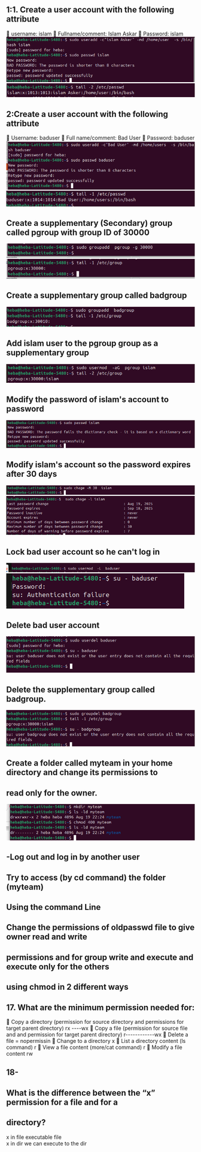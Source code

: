 ## 1:1. Create a user account with the following attribute
 username: islam
 Fullname/comment: Islam Askar
 Password: islam 
 ![img](https://github.com/heba-eldeabes/Red-Hat-Administration-I/blob/main/images/Screenshot%20from%202025-08-19%2021-26-07.png)
 ![img](https://github.com/heba-eldeabes/Red-Hat-Administration-I/blob/main/images/Screenshot%20from%202025-08-19%2021-35-56.png)
 ##  2:Create a user account with the following attribute
 Username: baduser
 Full name/comment: Bad User
 Password: baduser  
![img](https://github.com/heba-eldeabes/Red-Hat-Administration-I/blob/main/images/Screenshot%20from%202025-08-19%2021-32-10.png)
![img](https://github.com/heba-eldeabes/Red-Hat-Administration-I/blob/main/images/Screenshot%20from%202025-08-19%2021-35-20.png)
  
## Create a supplementary (Secondary) group called pgroup with group ID of 30000 
![img](https://github.com/heba-eldeabes/Red-Hat-Administration-I/blob/main/images/Screenshot%20from%202025-08-19%2021-46-20.png)
![img](https://github.com/heba-eldeabes/Red-Hat-Administration-I/blob/main/images/Screenshot%20from%202025-08-19%2021-46-46.png)
 
 ## Create a supplementary group called badgroup
    
 ![img](https://github.com/heba-eldeabes/Red-Hat-Administration-I/blob/main/images/Screenshot%20from%202025-08-19%2021-50-41.png)
 ## Add islam user to the pgroup group as a supplementary group
  ![img](https://github.com/heba-eldeabes/Red-Hat-Administration-I/blob/main/images/Screenshot%20from%202025-08-19%2021-55-25.png)
 
 ## Modify the password of islam's account to password 
 ![img](https://github.com/heba-eldeabes/Red-Hat-Administration-I/blob/main/images/Screenshot%20from%202025-08-19%2021-56-29.png)
 

## Modify islam's account so the password expires after 30 days
![img](https://github.com/heba-eldeabes/Red-Hat-Administration-I/blob/main/images/Screenshot%20from%202025-08-19%2021-58-07.png)
![img](https://github.com/heba-eldeabes/Red-Hat-Administration-I/blob/main/images/Screenshot%20from%202025-08-19%2022-00-24.png)

## Lock bad user account so he can't log in   
![img](https://github.com/heba-eldeabes/Red-Hat-Administration-I/blob/main/images/Screenshot%20from%202025-08-19%2022-11-30.png)
![img](https://github.com/heba-eldeabes/Red-Hat-Administration-I/blob/main/images/Screenshot%20from%202025-08-19%2022-16-04.png)
## Delete bad user account 
![img](https://github.com/heba-eldeabes/Red-Hat-Administration-I/blob/main/images/Screenshot%20from%202025-08-19%2022-17-08.png)
## Delete the supplementary group called badgroup.
 ![img](https://github.com/heba-eldeabes/Red-Hat-Administration-I/blob/main/images/Screenshot%20from%202025-08-19%2022-18-34.png)

 ## Create a folder called myteam in your home directory and change its permissions to
 ## read only for the owner. 
![img](https://github.com/heba-eldeabes/Red-Hat-Administration-I/blob/main/images/Screenshot%20from%202025-08-19%2022-25-17.png)


## -Log out and log in by another user


 ## Try to access (by cd command) the folder (myteam) 

## Using the command Line
##  Change the permissions of oldpasswd file to give owner read and write
## permissions and for group write and execute and execute only for the others
##  using chmod in 2 different ways
  
 
 ## 17. What are the minimum permission needed for:
 Copy a directory (permission for source directory and permissions for target
parent directory)  rx ----wx
 Copy a file (permission for source file and and permission for target parent
directory) r------------wx
 Delete a file = nopermissin
 Change to a directory x
 List a directory content (ls command) r
 View a file content (more/cat command) r
 Modify a file content  rw
 ## 18- 
 
 
 ## What is the difference between the “x” permission for a file and for a
 ## directory?
x in file  executable file  
x in dir we can execute to the dir    
